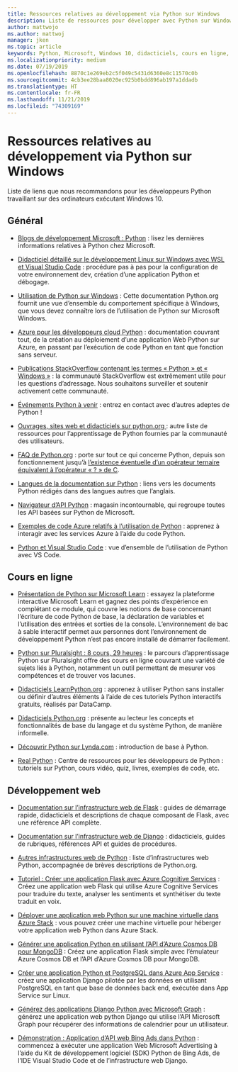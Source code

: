 ```yaml
---
title: Ressources relatives au développement via Python sur Windows
description: Liste de ressources pour développer avec Python sur Windows.
author: mattwojo
ms.author: mattwoj
manager: jken
ms.topic: article
keywords: Python, Microsoft, Windows 10, didacticiels, cours en ligne, blogs, événements
ms.localizationpriority: medium
ms.date: 07/19/2019
ms.openlocfilehash: 8870c1e269eb2c5f049c5431d6360e8c11570c0b
ms.sourcegitcommit: 4cb3ee28baa8020ec925b0bdd896ab197a1ddadb
ms.translationtype: HT
ms.contentlocale: fr-FR
ms.lasthandoff: 11/21/2019
ms.locfileid: "74309169"
---
```

# <a name="resources-for-developing-with-python-on-windows"></a>Ressources relatives au développement via Python sur Windows

Liste de liens que nous recommandons pour les développeurs Python travaillant sur des ordinateurs exécutant Windows 10.

## <a name="general"></a>Général

- [Blogs de développement Microsoft : Python](https://devblogs.microsoft.com/python/) : lisez les dernières informations relatives à Python chez Microsoft.

- [Didacticiel détaillé sur le développement Linux sur Windows avec WSL et Visual Studio Code](https://devblogs.microsoft.com/commandline/an-in-depth-tutorial-on-linux-development-on-windows-with-wsl-and-visual-studio-code/) : procédure pas à pas pour la configuration de votre environnement dev, création d’une application Python et débogage.

- [Utilisation de Python sur Windows](https://docs.python.org/3/using/windows.html) : Cette documentation Python.org fournit une vue d’ensemble du comportement spécifique à Windows, que vous devez connaître lors de l’utilisation de Python sur Microsoft Windows.

- [Azure pour les développeurs cloud Python](https://docs.microsoft.com/azure/python/) : documentation couvrant tout, de la création au déploiement d’une application Web Python sur Azure, en passant par l’exécution de code Python en tant que fonction sans serveur.

- [Publications StackOverflow contenant les termes « Python » et « Windows »](https://stackoverflow.com/questions/4750806/how-do-i-install-pip-on-windows/12476379) : la communauté StackOverflow est extrêmement utile pour les questions d’adressage. Nous souhaitons surveiller et soutenir activement cette communauté.

- [Événements Python à venir](https://www.python.org/events/python-events) : entrez en contact avec d’autres adeptes de Python !

- [Ouvrages, sites web et didacticiels sur python.org ](https://wiki.python.org/moin/BeginnersGuide/Programmers) : autre liste de ressources pour l’apprentissage de Python fournies par la communauté des utilisateurs.

- [FAQ de Python.org](https://docs.python.org/3/faq/) : porte sur tout ce qui concerne Python, depuis son fonctionnement jusqu’à [l’existence éventuelle d’un opérateur ternaire équivalent à l’opérateur « ? » de C](https://docs.python.org/3/faq/programming.html#is-there-an-equivalent-of-c-s-ternary-operator).

- [Langues de la documentation sur Python](https://wiki.python.org/moin/Languages) : liens vers les documents Python rédigés dans des langues autres que l’anglais.

- [Navigateur d’API Python](https://docs.microsoft.com/python/api/?view=azure-python) : magasin incontournable, qui regroupe toutes les API basées sur Python de Microsoft.

- [Exemples de code Azure relatifs à l’utilisation de Python](https://azure.microsoft.com/en-us/resources/samples/?platform=python&sort=0) : apprenez à interagir avec les services Azure à l’aide du code Python.

- [Python et Visual Studio Code](https://code.visualstudio.com/docs/languages/python) : vue d’ensemble de l’utilisation de Python avec VS Code.

## <a name="online-courses"></a>Cours en ligne

- [Présentation de Python sur Microsoft Learn](https://docs.microsoft.com/en-us/learn/modules/intro-to-python/) : essayez la plateforme interactive Microsoft Learn et gagnez des points d’expérience en complétant ce module, qui couvre les notions de base concernant l’écriture de code Python de base, la déclaration de variables et l’utilisation des entrées et sorties de la console. L’environnement de bac à sable interactif permet aux personnes dont l’environnement de développement Python n’est pas encore installé de démarrer facilement.

- [Python sur Pluralsight : 8 cours, 29 heures](https://app.pluralsight.com/paths/skills/python) : le parcours d’apprentissage Python sur Pluralsight offre des cours en ligne couvrant une variété de sujets liés à Python, notamment un outil permettant de mesurer vos compétences et de trouver vos lacunes.

- [Didacticiels LearnPython.org](https://www.learnpython.org/) : apprenez à utiliser Python sans installer ou définir d’autres éléments à l’aide de ces tutoriels Python interactifs gratuits, réalisés par DataCamp.

- [Didacticiels Python.org](https://docs.python.org/3/tutorial/index.html) : présente au lecteur les concepts et fonctionnalités de base du langage et du système Python, de manière informelle.

- [Découvrir Python sur Lynda.com](https://www.lynda.com/Python-tutorials/Learning-Python/661773-2.html) : introduction de base à Python.

- [Real Python](https://realpython.com/) : Centre de ressources pour les développeurs de Python : tutoriels sur Python, cours vidéo, quiz, livres, exemples de code, etc.

## <a name="web-development"></a>Développement web

- [Documentation sur l’infrastructure web de Flask](https://flask.palletsprojects.com/en/1.1.x/) : guides de démarrage rapide, didacticiels et descriptions de chaque composant de Flask, avec une référence API complète.

- [Documentation sur l’infrastructure web de Django](https://docs.djangoproject.com/en/2.2/) : didacticiels, guides de rubriques, références API et guides de procédures.

- [Autres infrastructures web de Python](https://wiki.python.org/moin/WebFrameworks) : liste d’infrastructures web Python, accompagnée de brèves descriptions de Python.org.

- [Tutoriel : Créer une application Flask avec Azure Cognitive Services](https://docs.microsoft.com/azure/cognitive-services/translator/tutorial-build-flask-app-translation-synthesis) : Créez une application web Flask qui utilise Azure Cognitive Services pour traduire du texte, analyser les sentiments et synthétiser du texte traduit en voix.

- [Déployer une application web Python sur une machine virtuelle dans Azure Stack](https://docs.microsoft.com/azure-stack/user/azure-stack-dev-start-howto-vm-python) : vous pouvez créer une machine virtuelle pour héberger votre application web Python dans Azure Stack.

- [Générer une application Python en utilisant l’API d’Azure Cosmos DB pour MongoDB](https://docs.microsoft.com/azure/cosmos-db/create-mongodb-flask) : Créez une application Flask simple avec l’émulateur Azure Cosmos DB et l’API d’Azure Cosmos DB pour MongoDB.

- [Créer une application Python et PostgreSQL dans Azure App Service](https://docs.microsoft.com/azure/app-service/containers/tutorial-python-postgresql-app) : créez une application Django pilotée par les données en utilisant PostgreSQL en tant que base de données back end, exécutée dans App Service sur Linux.

- [Générez des applications Django Python avec Microsoft Graph](https://docs.microsoft.com/graph/tutorials/python) : générez une application web python Django qui utilise l’API Microsoft Graph pour récupérer des informations de calendrier pour un utilisateur.

- [Démonstration : Application d’API web Bing Ads dans Python](https://docs.microsoft.com/advertising/guides/walkthrough-web-application-python?view=bingads-13) : commencez à exécuter une application Web Microsoft Advertising à l’aide du Kit de développement logiciel (SDK) Python de Bing Ads, de l’IDE Visual Studio Code et de l’infrastructure web Django.
